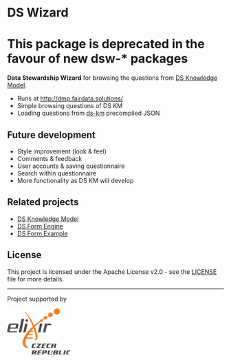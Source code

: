 # DS Wizard

# This package is deprecated in the favour of new dsw-* packages

**Data Stewardship Wizard** for browsing the questions from [DS Knowledge Model](https://github.com/DataStewardshipPortal/ds-km).

* Runs at http://dmp.fairdata.solutions/
* Simple browsing questions of DS KM
* Loading questions from [ds-km](https://github.com/DataStewardshipPortal/ds-km) precompiled JSON

## Future development

* Style improvement (look & feel)
* Comments & feedback
* User accounts & saving questionnaire
* Search within questionnaire
* More functionality as DS KM will develop

## Related projects

* [DS Knowledge Model](https://github.com/DataStewardshipPortal/ds-km)
* [DS Form Engine](https://github.com/DataStewardshipPortal/ds-form-engine)
* [DS Form Example](https://github.com/DataStewardshipPortal/ds-form-example)

## License

This project is licensed under the Apache License v2.0 - see the [LICENSE](LICENSE) file for more details.

----

Project supported by

[![ELIXIR-CZ logo](https://raw.githubusercontent.com/DataStewardshipPortal/ds-elixir-cz/master/static/img/logo.jpg)](https://www.elixir-czech.cz/)
